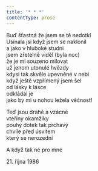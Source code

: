 ```yaml
---
title: '* * *'
contentType: prose
---
```


<section>

Buď šťastná že jsem se tě nedotkl  
Usínala jsi když jsem se naklonil  
a jako v hluboké studni  
jsem zřetelně viděl (byla noc)  
že je mi souzeno milovat  
už jenom utonulé hvězdy  
kdysi tak skvěle upevněné v nebi  
když ještě vzpřímený jsem šel  
od lásky k lásce  
odkládal je  
jako by mi u nohou ležela věčnost!

Teď jsou drahé a vzácné  
vteřiny okamžiky  
pouhý dotek tak prchavý  
chvíle před úsvitem  
který se nerozední

A když tak ne pro mne

21\. října 1986

</section>
